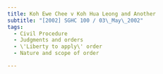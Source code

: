 ```yaml
---
title: Koh Ewe Chee v Koh Hua Leong and Another
subtitle: "[2002] SGHC 100 / 03\_May\_2002"
tags:
  - Civil Procedure
  - Judgments and orders
  - \'Liberty to apply\' order
  - Nature and scope of order

---
```


